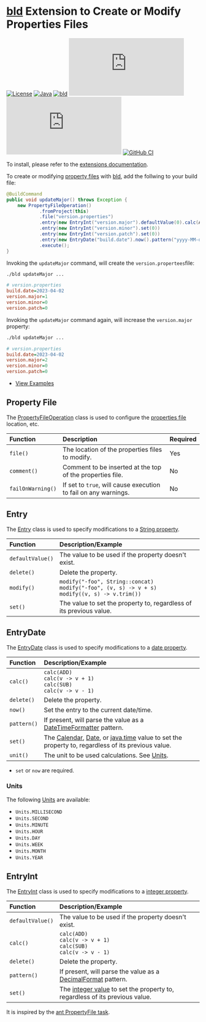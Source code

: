 # [bld](https://rife2.com/bld) Extension to Create or Modify Properties Files

[![License](https://img.shields.io/badge/license-Apache%20License%202.0-blue.svg)](https://opensource.org/licenses/Apache-2.0)
[![Java](https://img.shields.io/badge/java-17%2B-blue)](https://www.oracle.com/java/technologies/javase/jdk17-archive-downloads.html)
[![bld](https://img.shields.io/badge/1.7.3-FA9052?label=bld&labelColor=2392FF)](https://rife2.com/bld)
[![Release](https://flat.badgen.net/maven/v/metadata-url/repo.rife2.com/releases/com/uwyn/rife2/bld-property-file/maven-metadata.xml?color=blue)](https://repo.rife2.com/#/releases/com/uwyn/rife2/bld-property-file)
[![Snapshot](https://flat.badgen.net/maven/v/metadata-url/repo.rife2.com/snapshots/com/uwyn/rife2/bld-property-file/maven-metadata.xml?label=snapshot)](https://repo.rife2.com/#/snapshots/com/uwyn/rife2/bld-property-file)
[![GitHub CI](https://github.com/rife2/bld-property-file/actions/workflows/bld.yml/badge.svg)](https://github.com/rife2/bld-property-file/actions/workflows/bld.yml)

To install, please refer to the [extensions documentation](https://github.com/rife2/bld/wiki/Extensions).

To create or modifying [property files](https://docs.oracle.com/javase/tutorial/essential/environment/properties.html) with [bld](https://rife2.com/bld), add the follwing to your build file:

```java
@BuildCommand
public void updateMajor() throws Exception {
    new PropertyFileOperation()
            .fromProject(this)
            .file("version.properties")
            .entry(new EntryInt("version.major").defaultValue(0).calc(ADD))
            .entry(new EntryInt("version.minor").set(0))
            .entry(new EntryInt("version.patch").set(0))
            .entry(new EntryDate("build.date").now().pattern("yyyy-MM-dd"))
            .execute();
}
```

Invoking the `updateMajor` command, will create the `version.propertees`file:

```sh
./bld updateMajor ...
```

```ini
# version.properties
build.date=2023-04-02
version.major=1
version.minor=0
version.patch=0
```

Invoking the `updateMajor` command again, will increase the `version.major` property:

```sh
./bld updateMajor ...
```

```ini
# version.properties
build.date=2023-04-02
version.major=2
version.minor=0
version.patch=0
```

- [View Examples](https://github.com/rife2/bld-property-file/tree/master/examples)

## Property File

The [PropertyFileOperation](https://rife2.github.io/bld-property-file/rife/bld/extension/propertyfile/PropertyFileOperation.html) class is used to configure the [properties file](https://docs.oracle.com/javase/tutorial/essential/environment/properties.html) location, etc.

| Function          | Description                                                     | Required |
|:------------------|:----------------------------------------------------------------|:---------|
| `file()`          | The location of the properties files to modify.                 | Yes      |
| `comment()`       | Comment to be inserted at the top of the properties file.       | No       |       
| `failOnWarning()` | If set to `true`, will cause execution to fail on any warnings. | No       |

## Entry

The [Entry](https://rife2.github.io/bld-property-file/rife/bld/extension/propertyfile/Entry.html) class is used to specify modifications to a [String property](https://docs.oracle.com/javase/tutorial/essential/environment/properties.html).

| Function         | Description/Example                                                                                     |
|:-----------------|:--------------------------------------------------------------------------------------------------------|
| `defaultValue()` | The value to be used if the property doesn't exist.                                                     |
| `delete()`       | Delete the property.                                                                                    |
| `modify()`       | `modify("-foo", String::concat)`<br/>`modify("-foo", (v, s) -> v + s)`<br/>`modify((v, s) -> v.trim())` | Modify an entry value.                     |
| `set()`          | The value to set the property to, regardless of its previous value.                                     |

## EntryDate

The [EntryDate](https://rife2.github.io/bld-property-file/rife/bld/extension/propertyfile/EntryDate.html) class is used to specify modifications to a [date property](https://docs.oracle.com/javase/tutorial/essential/environment/properties.html).

| Function         | Description/Example                                                                                                                                                                                                                                                                                                                                                         |
|:-----------------|:----------------------------------------------------------------------------------------------------------------------------------------------------------------------------------------------------------------------------------------------------------------------------------------------------------------------------------------------------------------------------|
| `calc()`         | `calc(ADD)`<br/>`calc(v -> v + 1)`<br/>`calc(SUB)`<br/>`calc(v -> v - 1)`                                                                                                                                                                                                                                                                                                   |
| `delete()`       | Delete the property.                                                                                                                                                                                                                                                                                                                                                        |
| `now()`          | Set the entry to the current date/time.                                                                                                                                                                                                                                                                                                                                     |
| `pattern()`      | If present, will parse the value as a [DateTimeFormatter](https://docs.oracle.com/en/java/javase/17/docs/api/java.base/java/time/format/DateTimeFormatter.html) pattern.                                                                                                                                                                                                    |
| `set()`          | The [Calendar](https://docs.oracle.com/en/java/javase/17/docs/api/java.base/java/util/Calendar.html), [Date](https://docs.oracle.com/en/java/javase/17/docs/api/java.base/java/util/Date.html), or [java.time](https://docs.oracle.com/en/java/javase/17/docs/api/java.base/java/time/package-summary.html) value to set the property to, regardless of its previous value. |
| `unit()`         | The unit to be used calculations. See [Units](#units).                                                                                                                                                                                                                                                                                                                      |                                                                                                                                                                          

- `set` or `now` are required.

### Units

The following [Units](https://rife2.github.io/bld-property-file/rife/bld/extension/propertyfile/EntryDate.Units.html) are available:

* `Units.MILLISECOND`
* `Units.SECOND`
* `Units.MINUTE`
* `Units.HOUR`
* `Units.DAY`
* `Units.WEEK`
* `Units.MONTH`
* `Units.YEAR`

## EntryInt

The [EntryInt](https://rife2.github.io/bld-property-file/rife/bld/extension/propertyfile/EntryInt.html) class is used to specify modifications to a [integer property](https://docs.oracle.com/javase/tutorial/essential/environment/properties.html).

| Function         | Description/Example                                                                                                                                                |
|:-----------------|:-------------------------------------------------------------------------------------------------------------------------------------------------------------------|
| `defaultValue()` | The value to be used if the property doesn't exist.                                                                                                                |
| `calc()`         | `calc(ADD)`<br/>`calc(v -> v + 1)`<br/>`calc(SUB)`<br/>`calc(v -> v - 1)`                                                                                          |
| `delete()`       | Delete the property.                                                                                                                                               |
| `pattern()`      | If present, will parse the value as a [DecimalFormat](https://docs.oracle.com/en/java/javase/17/docs/api/java.base/java/text/DecimalFormat.html) pattern.          |
| `set()`          | The [integer value](https://docs.oracle.com/en/java/javase/17/docs/api/java.base/java/lang/Integer.html) to set the property to, regardless of its previous value. |

It is inspired by the [ant PropertyFile task](https://ant.apache.org/manual/Tasks/propertyfile.html).
